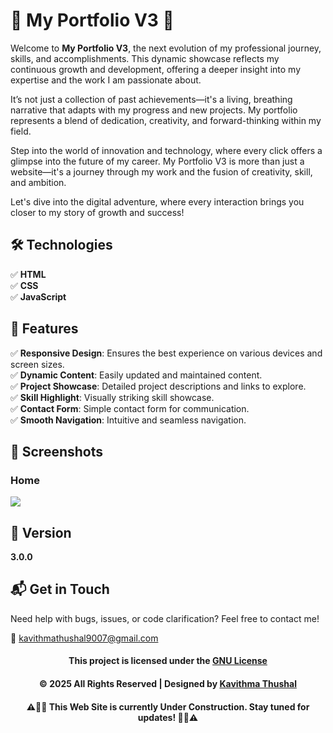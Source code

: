 # 🌟 My Portfolio V3 🌟

Welcome to **My Portfolio V3**, the next evolution of my professional journey, skills, and accomplishments. This dynamic showcase reflects my continuous growth and development, offering a deeper insight into my expertise and the work I am passionate about.

It’s not just a collection of past achievements—it's a living, breathing narrative that adapts with my progress and new projects. My portfolio represents a blend of dedication, creativity, and forward-thinking within my field.

Step into the world of innovation and technology, where every click offers a glimpse into the future of my career. My Portfolio V3 is more than just a website—it's a journey through my work and the fusion of creativity, skill, and ambition.

Let's dive into the digital adventure, where every interaction brings you closer to my story of growth and success!

## 🛠️ Technologies

✅ **HTML**<br/>
✅ **CSS**<br/>
✅ **JavaScript**<br/>

## 🚀 Features

✅ **Responsive Design**: Ensures the best experience on various devices and screen sizes.<br/>
✅ **Dynamic Content**: Easily updated and maintained content.<br/>
✅ **Project Showcase**: Detailed project descriptions and links to explore.<br/>
✅ **Skill Highlight**: Visually striking skill showcase.<br/>
✅ **Contact Form**: Simple contact form for communication.<br/>
✅ **Smooth Navigation**: Intuitive and seamless navigation.<br/>

## 📸 Screenshots

### Home

<img src="home.png">

## 📝 Version

**3.0.0**

## 📬 Get in Touch

Need help with bugs, issues, or code clarification? Feel free to contact me!

📧 [kavithmathushal9007@gmail.com](mailto:kavithmathushal9007@gmail.com)

<div align="center">

#### This project is licensed under the [GNU License](LICENSE)

#### © 2025 All Rights Reserved | Designed by [Kavithma Thushal](https://github.com/Kavithma-Thushal)

#### ‍⚠️👷‍♂️ This Web Site is currently Under Construction. Stay tuned for updates! 👷‍♂️⚠️

</div>